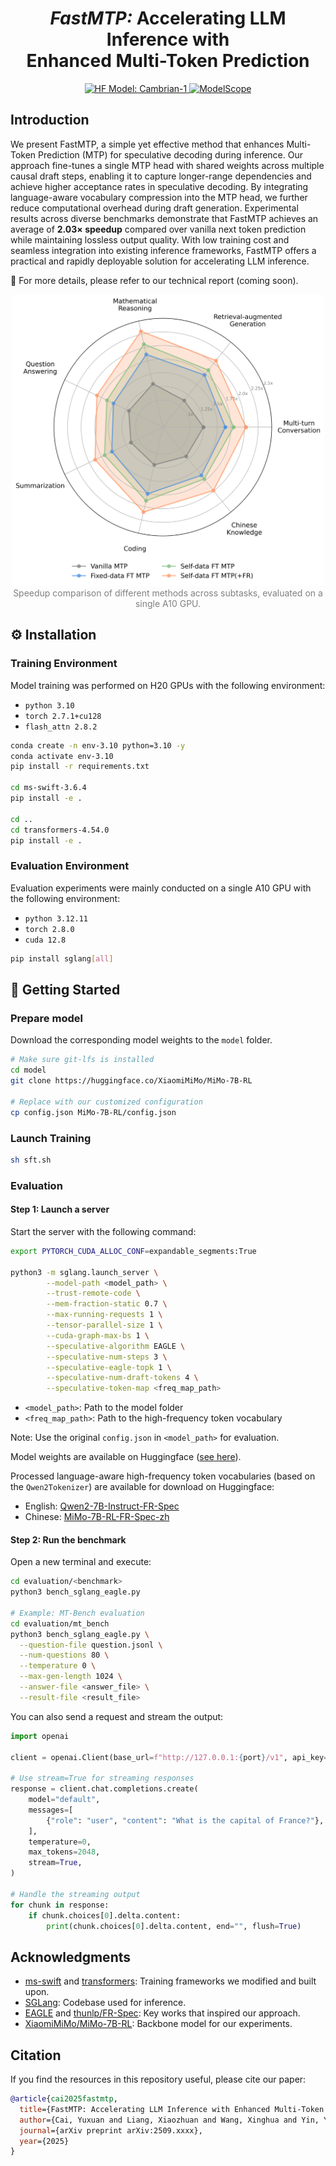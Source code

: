 
<div align="center">

# *FastMTP:* Accelerating LLM Inference with <br>Enhanced Multi-Token Prediction

<!-- <a href="https://github.com/yukiwayx/FastMTP" target="_blank">
    <img alt="arXiv" src="https://img.shields.io/badge/arXiv-1234.56789-b31b1b.svg" height="23" />
</a> -->
<a href="https://huggingface.co/TencentBAC/FastMTP" target="_blank">
    <img alt="HF Model: Cambrian-1" src="https://img.shields.io/badge/%F0%9F%A4%97%20_Huggingface-Models-ffc107?color=ffc107&logoColor=white" height="23" />
</a>
<a href="https://modelscope.cn/models/TencentBAC/FastMTP" target="_blank">
    <img alt="ModelScope" src="https://img.shields.io/badge/ModelScope-Models-634aff" height="23" />
</a>

</div>

## Introduction

We present FastMTP, a simple yet effective method that enhances Multi-Token Prediction (MTP) for speculative decoding during inference. Our approach fine-tunes a single MTP head with shared weights across multiple causal draft steps, enabling it to capture longer-range dependencies and achieve higher acceptance rates in speculative decoding. By integrating language-aware vocabulary compression into the MTP head, we further reduce computational overhead during draft generation. Experimental results across diverse benchmarks demonstrate that FastMTP achieves an average of **2.03× speedup** compared over vanilla next token prediction while maintaining lossless output quality. With low training cost and seamless integration into existing inference frameworks, FastMTP offers a practical and rapidly deployable solution for accelerating LLM inference.

<!-- 🌟 For more details, please refer to our [technical report](https://github.com/yukiwayx/FastMTP). -->

🌟 For more details, please refer to our technical report (coming soon).

<div align="center">
  <img src="assets/radar_chart.png"  width="500px">
</div>
<div align="center">
<font color="gray">Speedup comparison of different methods across subtasks, evaluated on a single A10 GPU.</font>
</div>

## ⚙️ Installation

### Training Environment

Model training was performed on H20 GPUs with the following environment:

* `python 3.10`
* `torch 2.7.1+cu128`
* `flash_attn 2.8.2`

``` bash
conda create -n env-3.10 python=3.10 -y
conda activate env-3.10
pip install -r requirements.txt

cd ms-swift-3.6.4
pip install -e .

cd ..
cd transformers-4.54.0
pip install -e .
```

### Evaluation Environment

Evaluation experiments were mainly conducted on a single A10 GPU with the following environment:

* `python 3.12.11`
* `torch 2.8.0`
* `cuda 12.8`

``` bash
pip install sglang[all]
```

## 🚀 Getting Started

### Prepare model

Download the corresponding model weights to the ```model``` folder.

``` bash
# Make sure git-lfs is installed
cd model
git clone https://huggingface.co/XiaomiMiMo/MiMo-7B-RL

# Replace with our customized configuration
cp config.json MiMo-7B-RL/config.json
```

### Launch Training

``` bash
sh sft.sh
```

### Evaluation

#### Step 1: Launch a server

Start the server with the following command:

``` bash
export PYTORCH_CUDA_ALLOC_CONF=expandable_segments:True

python3 -m sglang.launch_server \
        --model-path <model_path> \
        --trust-remote-code \
        --mem-fraction-static 0.7 \
        --max-running-requests 1 \
        --tensor-parallel-size 1 \
        --cuda-graph-max-bs 1 \
        --speculative-algorithm EAGLE \
        --speculative-num-steps 3 \
        --speculative-eagle-topk 1 \
        --speculative-num-draft-tokens 4 \
        --speculative-token-map <freq_map_path>
```

* ```<model_path>```: Path to the model folder
* ```<freq_map_path>```: Path to the high-frequency token vocabulary

Note: Use the original ```config.json``` in ```<model_path>``` for evaluation.

Model weights are available on Huggingface ([see here](https://huggingface.co/TencentBAC/FastMTP/tree/main/models)).

Processed language-aware high-frequency token vocabularies (based on the ```Qwen2Tokenizer```) are available for download on Huggingface:

* English: [Qwen2-7B-Instruct-FR-Spec](https://huggingface.co/thunlp/Qwen2-7B-Instruct-FR-Spec)
* Chinese: [MiMo-7B-RL-FR-Spec-zh](https://huggingface.co/TencentBAC/FastMTP/tree/main/fr_zh)

#### Step 2: Run the benchmark

Open a new terminal and execute:

``` bash
cd evaluation/<benchmark>
python3 bench_sglang_eagle.py

# Example: MT-Bench evaluation
cd evaluation/mt_bench
python3 bench_sglang_eagle.py \
  --question-file question.jsonl \
  --num-questions 80 \
  --temperature 0 \
  --max-gen-length 1024 \
  --answer-file <answer_file> \
  --result-file <result_file>
```

You can also send a request and stream the output:

``` python
import openai

client = openai.Client(base_url=f"http://127.0.0.1:{port}/v1", api_key="None")

# Use stream=True for streaming responses
response = client.chat.completions.create(
    model="default",
    messages=[
        {"role": "user", "content": "What is the capital of France?"},
    ],
    temperature=0,
    max_tokens=2048,
    stream=True,
)

# Handle the streaming output
for chunk in response:
    if chunk.choices[0].delta.content:
        print(chunk.choices[0].delta.content, end="", flush=True)
```

## Acknowledgments

* [ms-swift](https://github.com/modelscope/ms-swift) and [transformers](https://github.com/huggingface/transformers): Training frameworks we modified and built upon.
* [SGLang](https://github.com/sgl-project/sglang): Codebase used for inference.
* [EAGLE](https://github.com/SafeAILab/EAGLE) and [thunlp/FR-Spec](https://github.com/thunlp/FR-Spec): Key works that inspired our approach.
* [XiaomiMiMo/MiMo-7B-RL](https://huggingface.co/XiaomiMiMo/MiMo-7B-RL): Backbone model for our experiments.

## Citation

If you find the resources in this repository useful, please cite our paper:

``` bib
@article{cai2025fastmtp,
  title={FastMTP: Accelerating LLM Inference with Enhanced Multi-Token Prediction},
  author={Cai, Yuxuan and Liang, Xiaozhuan and Wang, Xinghua and Yin, Yuyang and Chen, Xi},
  journal={arXiv preprint arXiv:2509.xxxx},
  year={2025}
}
```
